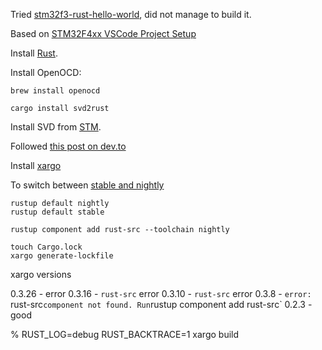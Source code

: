 Tried [stm32f3-rust-hello-world][ref1], did not manage to build it.

Based on [STM32F4xx VSCode Project Setup][ref2]


Install [Rust][ref_rust].

Install OpenOCD:

```
brew install openocd
```

```
cargo install svd2rust
```

Install SVD from [STM](https://www.st.com/content/st_com/en/search.html#q=svd-t=resources-page=1).

Followed [this post on dev.to](https://dev.to/theembeddedrustacean/stm32f4-embedded-rust-at-the-pac-svd2rust-457d)

Install [xargo][ref_xargo]


[ref1]:https://github.com/phreaknik/stm32f3-rust-hello-world
[ref2]:https://apollolabs.notion.site/STM32F4xx-VSCode-Project-Setup-3cdea2ce79f34a08a1a7e3f987e992a7
[ref_rust]:https://www.rust-lang.org/tools/install
[ref_xargo]:https://github.com/japaric/xargo

To switch between [stable and nightly][ref_stable]

```
rustup default nightly
rustup default stable
```

[ref_stable]:https://users.rust-lang.org/t/how-to-switch-between-rust-stable-version-and-nightly-verison-in-vscode/61429

```
rustup component add rust-src --toolchain nightly
```

```
touch Cargo.lock
xargo generate-lockfile
```

xargo versions

0.3.26 - error
0.3.16 - `rust-src` error
0.3.10 - `rust-src` error
0.3.8 - `error: `rust-src` component not found. Run `rustup component add rust-src`
0.2.3  - good


% RUST_LOG=debug RUST_BACKTRACE=1 xargo build
